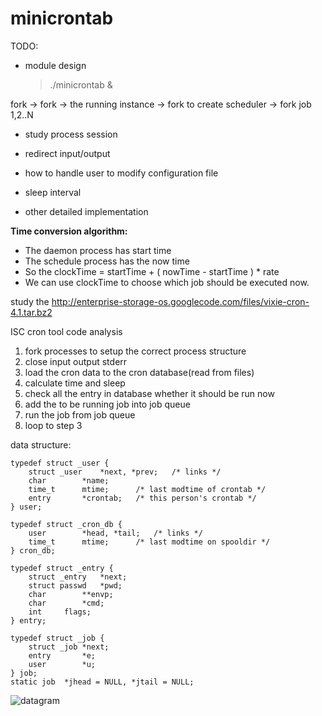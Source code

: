 minicrontab
===========

TODO:

* module design

    > ./minicrontab &

fork -> fork -> the running instance -> fork to create scheduler -> fork job 1,2..N

* study process session

* redirect input/output

* how to handle user to modify configuration file

* sleep interval

* other detailed implementation

**Time conversion algorithm:**

* The daemon process has start time
* The schedule process has the now time
* So the clockTime = startTime + ( nowTime - startTime ) * rate
* We can use clockTime to choose which job should be executed now.

study the http://enterprise-storage-os.googlecode.com/files/vixie-cron-4.1.tar.bz2

ISC cron tool code analysis

1. fork processes to setup the correct process structure
2. close input output stderr
3. load the cron data to the cron database(read from files)
4. calculate time and sleep
5. check all the entry in database whether it should be run now
6. add the to be running job into job queue
7. run the job from job queue
8. loop to step 3

data structure:
    
    typedef struct _user {
        struct _user    *next, *prev;   /* links */
        char        *name;
        time_t      mtime;      /* last modtime of crontab */
        entry       *crontab;   /* this person's crontab */
    } user;
    
    typedef struct _cron_db {
        user        *head, *tail;   /* links */
        time_t      mtime;      /* last modtime on spooldir */
    } cron_db;
    
    typedef struct _entry {
        struct _entry   *next;
        struct passwd   *pwd;
        char        **envp;
        char        *cmd;
        int     flags;
    } entry;
    
    typedef struct _job {
        struct _job *next;
        entry       *e;
        user        *u;
    } job;
    static job  *jhead = NULL, *jtail = NULL;

![datagram](http://img.blog.csdn.net/20130818093338718?watermark/2/text/aHR0cDovL2Jsb2cuY3Nkbi5uZXQvdW5oYXBweXBlb3BsZQ==/font/5a6L5L2T/fontsize/400/fill/I0JBQkFCMA==/dissolve/70/gravity/SouthEast)
